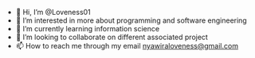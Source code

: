 - 👋 Hi, I’m @Loveness01
- 👀 I’m interested in more about programming and software engineering 
- 🌱 I’m currently learning information science 
- 💞️ I’m looking to collaborate on different associated project
- 📫 How to reach me through my email nyawiraloveness@gmail.com

<!---
Loveness01/Loveness01 is a ✨ special ✨ repository because its `README.md` (this file) appears on your GitHub profile.
You can click the Preview link to take a look at your changes.
--->
